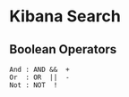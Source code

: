 # Kibana Search

## Boolean Operators 
  
``` 
And : AND &&  +  
Or  : OR  ||  -  
Not : NOT  !  
```
